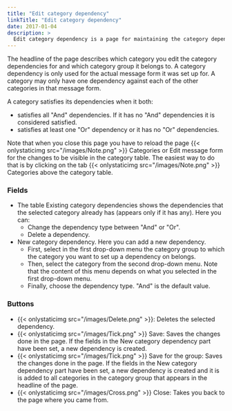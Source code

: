 ```yaml
---
title: "Edit category dependency"
linkTitle: "Edit category dependency"
date: 2017-01-04
description: >
  Edit category dependency is a page for maintaining the category dependencies. It opens from Edit message form / Categories.
---
```

The headline of the page describes which category you edit the category dependencies for and which category group it belongs to. A category dependency is only used for the actual message form it was set up for. A category may only have one dependency against each of the other categories in that message form.

A category satisfies its dependencies when it both:

- satisfies all "And" dependencies. If it has no "And" dependencies it is considered satisfied.
- satisfies at least one "Or" dependency or it has no "Or" dependencies.

Note that when you close this page you have to reload the page {{< onlystaticimg src="/images/Note.png" >}} Categories or Edit message form for the changes to be visible in the category table. The easiest way to do that is by clicking on the tab {{< onlystaticimg src="/images/Note.png" >}} Categories above the category table.

### Fields

- The table Existing category dependencies shows the dependencies that the selected category already has (appears only if it has any). Here you can:
  - Change the dependency type between "And" or "Or".
  - Delete a dependency.
- New category dependency. Here you can add a new dependency.
  - First, select in the first drop-down menu the category group to which the category you want to set up a dependency on belongs.
  - Then, select the category from the second drop-down menu. Note that the content of this menu depends on what you selected in the first drop-down menu.
  - Finally, choose the dependency type. "And" is the default value.

### Buttons

- {{< onlystaticimg src="/images/Delete.png" >}}: Deletes the selected dependency.
- {{< onlystaticimg src="/images/Tick.png" >}} Save: Saves the changes done in the page. If the fields in the New category dependency part have been set, a new dependency is created.
- {{< onlystaticimg src="/images/Tick.png" >}} Save for the group: Saves the changes done in the page. If the fields in the New category dependency part have been set, a new dependency is created and it is is added to all categories in the category group that appears in the headline of the page.
- {{< onlystaticimg src="/images/Cross.png" >}} Close: Takes you back to the page where you came from.